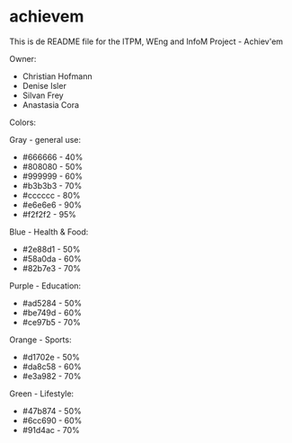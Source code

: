 # achievem
This is de README file for the ITPM, WEng and InfoM Project - Achiev'em

Owner:
- Christian Hofmann
- Denise Isler
- Silvan Frey
- Anastasia Cora

Colors:

Gray - general use:
- #666666 - 40%
- #808080 - 50%
- #999999 - 60%
- #b3b3b3 - 70%
- #cccccc - 80%
- #e6e6e6 - 90%
- #f2f2f2 - 95%

Blue - Health & Food: 
- #2e88d1 - 50%
- #58a0da - 60%
- #82b7e3 - 70%

Purple - Education: 
- #ad5284 - 50%
- #be749d - 60%
- #ce97b5 - 70%

Orange - Sports: 
- #d1702e - 50%
- #da8c58 - 60%
- #e3a982 - 70%

Green - Lifestyle: 
- #47b874 - 50%
- #6cc690 - 60%
- #91d4ac - 70%